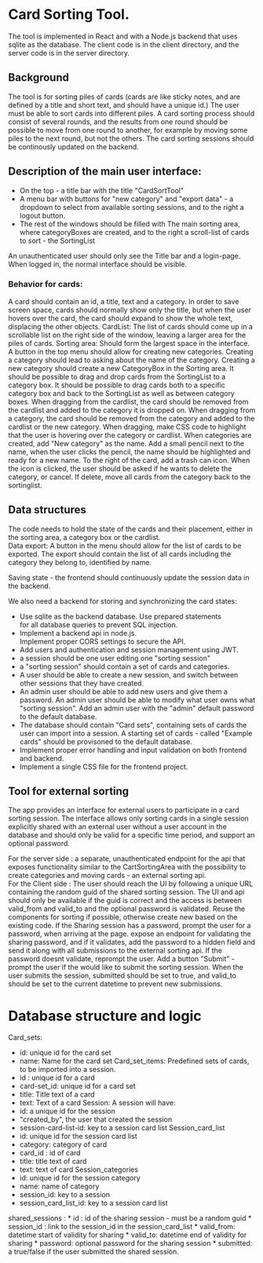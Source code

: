 # Card Sorting Tool. 
The tool is implemented in React and with a Node.js backend that uses sqlite as the database. 
The client code is in the client directory, and the server code is in the server directory.

## Background
The tool is for sorting piles of cards (cards are like sticky notes, and are defined by a title and short text, and should have a unique id.) The user must be able to sort cards into different piles.  A card sorting process should consist of several rounds, and the results from one round should be possible to move from one round to another, for example by moving some piles to the next round, but not the others.  The card sorting sessions should be continously updated on the backend.

## Description of the main user interface:
* On the top - a title bar with the title "CardSortTool"
* A menu bar with buttons for "new category" and "export data" - a dropdown to select from available sorting sessions, and to the right a logout button.
* The rest of the windows should be filled with The main sorting area, where categoryBoxes are created, and to the right a scroll-list of cards to sort - the SortingList

An unauthenticated user should only see the Title bar and a login-page. When logged in, the normal interface should be visible.

### Behavior for cards: 
A card should contain an id, a title, text and a category. In order to save screen space, cards should normally show only the title, but when the user hovers over the card, the card should expand to show the whole text, displacing the other objects.
CardList: The list of cards should come up in a scrollable list on the right side of the window, leaving a larger area for the piles of cards. 
Sorting area: Should form the largest space in the interface.  A button in the top menu should allow for creating new categories. Creating a category should lead to asking about the name of the category. Creating a new category should create a new CategoryBox in the Sorting area. 
It should be possible to drag and drop cards from the SortingList to a category box. It should be possible to drag cards both to a specific category box and back to the SortingList as well as between category boxes. When dragging from the cardlist, the card should be removed from the cardlist and added to the category it is dropped on. When dragging from a category, the card should be removed from the category and added to the cardlist or the new category.
When dragging, make CSS code to highlight that the user is hovering over the category or cardlist.
When categories are created, add "New category" as the name. Add a small pencil next to the name, when the user clicks the pencil, the name should be highlighted and ready for a new name. To the right of the card, add a trash can icon. When the icon is clicked, the user should be asked if he wants to delete the category, or cancel. If delete, move all cards from the category back to the sortinglist. 

## Data structures
  The code needs to hold the state of the cards and their placement, either in the sorting area, a category box or the cardlist.  
Data export: A button in the menu should allow for the list of cards to be exported. The export should contain the list of all cards including the category they belong to, identified by name.

Saving state - the frontend should continuously update the session data in the backend.

We also need a backend for storing and synchronizing the card states:
* Use sqlite as the backend database. Use prepared statements for all database queries to prevent SQL injection.
* Implement a backend api in node.js. Implement proper CORS settings to secure the API.
* Add users and authentication and session management using JWT.
* a session should be one user editing one "sorting session"
* a "sorting session" should contain a set of cards and categories.
* A user should be able to create a new session, and switch between other sessions that they have created.
* An admin user should be able to add new users and give them a password. An admin user should be able to modify what user owns what "sorting session".  Add an admin user with the "admin" default password to the default database.
* The database should contain "Card sets", containing sets of cards the user can import into a session. A starting set of cards - called "Example cards" should be provisoned to the default database.
* Implement proper error handling and input validation on both frontend and backend.
* Implement a single CSS file for the frontend project.


## Tool for external sorting
The app provides an interface for external users to participate in a card sorting session. The interface allows only sorting cards in a single session explicitly shared with an external user without a user account in the database and should only be valid for a specific time period, and support an optional password.

For the server side :
a separate, unauthenticated endpoint for the api that exposes functionality similar to the CartSortingArea with the possibility to create categories and moving cards - an external sorting api.  
For the Client side :
The user should reach the UI by following a unique URL containing the random guid of the shared sorting session. The UI and api should only be available if the guid is correct and the access is between valid_from and valid_to and the optional password is validated.
Reuse the components for sorting if possible, otherwise create new based on the existing code.
If the Sharing session has a password, prompt the user for a password, when arriving at the page. expose an endpoint for validating the sharing password, and if it validates, add the password to a hidden field and send it along with all submissions to the external sorting api. If the password doesnt validate, reprompt the user. 
Add a button "Submit" - prompt the user if the would like to submit the sorting session. When the user submits the session,  submitted should be set to true, and valid_to should be set to the current datetime to prevent new submissions.

# Database structure and logic

Card_sets:
* id: unique id for the card set
* name: Name for the card set
Card_set_items:  Predefined sets of cards, to be imported into a session.
* id : unique id for a card
* card-set_id: unique id for a card set
* title: Title text of a card
* text: Text of a card
Session: A session will have:
* id: a unique id for the session 
* "created_by", the user that created the session
* session-card-list-id:  key to a session card list
Session_card_list
* id: unique id for the session card list
* category: category of card
* card_id : id of card
* title: title text of card
* text: text of card
Session_categories
* id: unique id for the session category
* name: name of category
* session_id: key to a session
* session_card_list_id: key to a session card list


shared_sessions :
	  * id : id of the sharing session - must be a random guid
	  * session_id : link to the session_id in the session_card_list
	  * valid_from: datetime start of validity for sharing
	  * valid_to: datetime end of validity for sharing
	  * password: optional password for the sharing session
	  * submitted: a true/false if the user submitted the shared session.